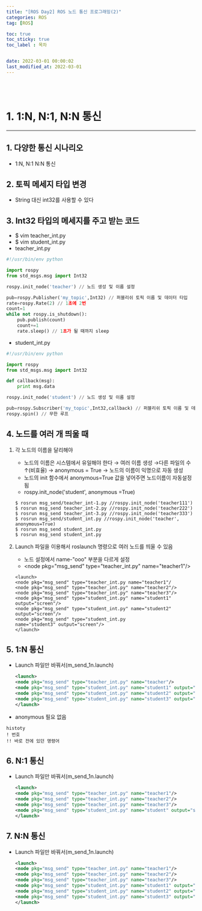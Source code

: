 ```yaml
---
title: "[ROS Day2] ROS 노드 통신 프로그래밍(2)"
categories: ROS
tag: [ROS]

toc: true
toc_sticky: true
toc_label : 목차


date: 2022-03-01 00:00:02
last_modified_at: 2022-03-01
---
```

<br>
<br>

# 1. 1:N, N:1, N:N 통신
---
## 1. 다양한 통신 시나리오
* 1:N, N:1 N:N 통신

## 2. 토픽 메세지 타입 변경
* String 대신 int32를 사용할 수 있다

## 3. Int32 타입의 메세지를 주고 받는 코드
* $ vim teacher_int.py
* $ vim student_int.py
* teacher_int.py

```python
#!/usr/bin/env python

import rospy
from std_msgs.msg import Int32

rospy.init_node('teacher') // 노드 생성 및 이름 설정 

pub=rospy.Publisher('my_topic',Int32) // 퍼블리쉬 토픽 이름 및 데이터 타입
rate=rospy.Rate(2) // 1초에 2번
count=1
while not rospy.is_shutdown():
    pub.publish(count)
    count+=1
    rate.sleep() // 1초가 될 때까지 sleep
```
* student_int.py

```python
#!/usr/bin/env python

import rospy
from std_msgs.msg import Int32

def callback(msg):
    print msg.data

rospy.init_node('student') // 노드 생성 및 이름 설정 

pub=rospy.Subscriber('my_topic',Int32,callback) // 퍼블리쉬 토픽 이름 및 데이터 타입 및 함수 콜백
rospy.spin() // 무한 루프
```

## 4. 노드를 여러 개 띄울 때
1. 각 노드의 이름을 달리해야
    * 노드의 이름은 시스템에서 유일해야 한다 → 여러 이름 생성 →다른 파일의 수↑(비효율) → anonymous = True → 노드의 이름이 익명으로 자동 생성
    * 노드의 init 함수에서 anonymous=True 값을 넣어주면 노드이름이 자동설정됨
    * rospy.init_node('student', anonymous =True)
     
    ```
    $ rosrun msg_send/teacher_int-1.py //rospy.init_node('teacher111')
    $ rosrun msg_send teacher_int-2.py //rospy.init_node('teacher222')
    $ rosrun msg_send teacher_int-3.py //rospy.init_node('teacher333')
    $ rosrun msg_send/student_int.py //rospy.init_node('teacher', anonymous=True)
    $ rosrun msg_send student_int.py
    $ rosrun msg_send student_int.py
    ```

2. Launch 파일을 이용해서 roslaunch 명령으로 여러 노드를 띄울 수 있음
    * 노드 설정에서 name-"ooo" 부분을 다르게 설정
    * \<node pkg="msg_send" type="teacher_int.py" name="teacher1"/>

    ```
    <launch>
    <node pkg="msg_send" type="teacher_int.py name="teacher1"/
    <node pkg="msg_send" type="teacher_int.py" name="teacher2"/>
    <node pkg="msg_send" type="teacher_int.py" name="teacher3"/>
    <node pkg="msg_send" type="student_int.py" name="student1" output="screen"/>
    <node pkg="msg_send" type="student_int.py" name="student2" output="screen"/>
    <node pkg="msg_send" type="student_int.py
    name="student3" output="screen"/>
    </launch>
    ```

## 5. 1:N 통신
* Launch 파일만 바꿔서(m_send_1n.launch)
    ```xml
    <launch>
    <node pkg="msg_send" type="teacher_int.py" name="teacher"/>
    <node pkg="msg_send" type="student_int.py" name="student1" output="screen"/>
    <node pkg="msg_send" type="student_int.py" name="student2" output="screen"/>
    <node pkg="msg_send" type="student_int.py" name="student3" output="screen"/>
    </launch>
    ```
* anonymous 필요 없음
```
histoty
! 번호
!! 바로 전에 있던 명령어
```

## 6. N:1 통신
* Launch 파일만 바꿔서(m_send_1n.launch)
    ```xml
    <launch>
    <node pkg="msg_send" type="teacher_int.py" name="teacher1"/>
    <node pkg="msg_send" type="teacher_int.py" name="teacher2"/>
    <node pkg="msg_send" type="teacher_int.py" name="teacher3"/>
    <node pkg="msg_send" type="student_int.py" name="student" output="screen"/>
    </launch>
    ```

## 7. N:N 통신
* Launch 파일만 바꿔서(m_send_1n.launch)
    ```xml
    <launch>
    <node pkg="msg_send" type="teacher_int.py" name="teacher1"/>
    <node pkg="msg_send" type="teacher_int.py" name="teacher2"/>
    <node pkg="msg_send" type="teacher_int.py" name="teacher3"/>
    <node pkg="msg_send" type="student_int.py" name="student1" output="screen"/>
    <node pkg="msg_send" type="student_int.py" name="student2" output="screen"/>
    <node pkg="msg_send" type="student_int.py" name="student3" output="screen"/>
    </launch>
    ```